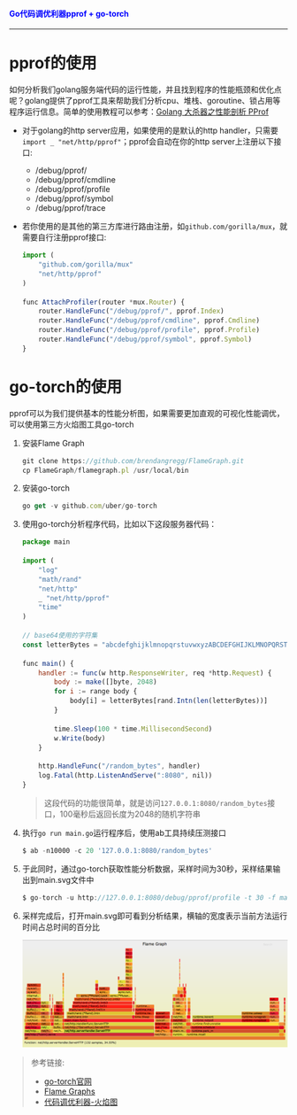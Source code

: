 #### <font color="blue">Go代码调优利器pprof + go-torch</font>

---

# pprof的使用

如何分析我们golang服务端代码的运行性能，并且找到程序的性能瓶颈和优化点呢？golang提供了pprof工具来帮助我们分析cpu、堆栈、goroutine、锁占用等程序运行信息。简单的使用教程可以参考：[Golang 大杀器之性能剖析 PProf](https://github.com/EDDYCJY/blog/blob/master/golang/2018-09-15-Golang%20%E5%A4%A7%E6%9D%80%E5%99%A8%E4%B9%8B%E6%80%A7%E8%83%BD%E5%89%96%E6%9E%90%20PProf.md)

* 对于golang的http server应用，如果使用的是默认的http handler，只需要`import _ "net/http/pprof"`；pprof会自动在你的http server上注册以下接口:

	* /debug/pprof/
	* /debug/pprof/cmdline
	* /debug/pprof/profile
	* /debug/pprof/symbol
	* /debug/pprof/trace

* 若你使用的是其他的第三方库进行路由注册，如`github.com/gorilla/mux`，就需要自行注册pprof接口:

	```js
	import (
	    "github.com/gorilla/mux"
	    "net/http/pprof"
	)
	
	func AttachProfiler(router *mux.Router) {
	    router.HandleFunc("/debug/pprof/", pprof.Index)
	    router.HandleFunc("/debug/pprof/cmdline", pprof.Cmdline)
	    router.HandleFunc("/debug/pprof/profile", pprof.Profile)
	    router.HandleFunc("/debug/pprof/symbol", pprof.Symbol)
	}
	```

# go-torch的使用

pprof可以为我们提供基本的性能分析图，如果需要更加直观的可视化性能调优，可以使用第三方火焰图工具go-torch

1. 安装Flame Graph

	```js
	git clone https://github.com/brendangregg/FlameGraph.git
	cp FlameGraph/flamegraph.pl /usr/local/bin
	```
	
2. 安装go-torch

	```js
	go get -v github.com/uber/go-torch
	```
	
3. 使用go-torch分析程序代码，比如以下这段服务器代码：

	```js
	package main
	
	import (
		"log"
		"math/rand"
		"net/http"
		_ "net/http/pprof"
		"time"
	)
	
	// base64使用的字符集
	const letterBytes = "abcdefghijklmnopqrstuvwxyzABCDEFGHIJKLMNOPQRSTUVWXYZ0123456789/+="
	
	func main() {
		handler := func(w http.ResponseWriter, req *http.Request) {
			body := make([]byte, 2048)
			for i := range body {
				body[i] = letterBytes[rand.Intn(len(letterBytes))]
			}
	
			time.Sleep(100 * time.MillisecondSecond)
			w.Write(body)
		}
	
		http.HandleFunc("/random_bytes", handler)
		log.Fatal(http.ListenAndServe(":8080", nil))
	}
	```
	
	> 这段代码的功能很简单，就是访问`127.0.0.1:8080/random_bytes`接口，100毫秒后返回长度为2048的随机字符串
	
4. 执行`go run main.go`运行程序后，使用ab工具持续压测接口

	```js
	$ ab -n10000 -c 20 '127.0.0.1:8080/random_bytes'
	```
5. 于此同时，通过go-torch获取性能分析数据，采样时间为30秒，采样结果输出到main.svg文件中

	```js
	$ go-torch -u http://127.0.0.1:8080/debug/pprof/profile -t 30 -f main.svg
	```
	
6. 采样完成后，打开main.svg即可看到分析结果，横轴的宽度表示当前方法运行时间占总时间的百分比

	![](./image/go-torch_1.png)
	
> 参考链接:
> 
> * [go-torch官网](https://github.com/uber-archive/go-torch)
> * [Flame Graphs](https://github.com/brendangregg/FlameGraph)
> * [代码调优利器-火焰图](https://lihaoquan.me/2017/1/1/Profiling-and-Optimizing-Go-using-go-torch.html)